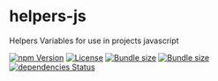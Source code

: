 # helpers-js

Helpers Variables for use in projects javascript

[![npm Version](https://img.shields.io/npm/v/helpers-js-ts.svg)](https://www.npmjs.com/package/helpers-js-ts)
[![License](https://img.shields.io/npm/l/helpers-js-ts.svg)](https://github.com/miguelsanz72/helpers-js/main/LICENSE)
[![Bundle size](https://badgen.net/bundlephobia/min/helpers-js-ts?label=size)](https://bundlephobia.com/result?p=helpers-js-ts)
[![Bundle size](https://badgen.net/bundlephobia/minzip/helpers-js-ts?label=gzip%20size)](https://bundlephobia.com/result?p=helpers-js-ts)
[![dependencies Status](https://status.david-dm.org/gh/miguelsanz72/helpers-js.svg)](https://status.david-dm.org/gh/miguelsanz72)
